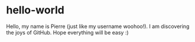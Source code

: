 # hello-world

Hello, my name is Pierre (just like my username woohoo!). I am discovering the joys of GitHub.
Hope everything will be easy :)
